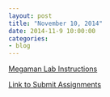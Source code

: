 ```yaml
---
layout: post
title: "November 10, 2014"
date: 2014-11-9 10:00:00
categories:
- blog
---
```


[Megaman Lab Instructions](https://docs.google.com/presentation/d/1NYwHM2Lrlg_gIkG6Lwa5fBFioF9oFgSLpuG1TPlKBPY/edit?usp=sharing)

[Link to Submit Assignments](http://goo.gl/forms/cMHjNmDseY)
